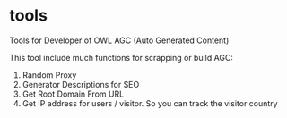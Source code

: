 # tools
Tools for Developer of OWL AGC (Auto Generated Content)

This tool include much functions for scrapping or build AGC:
1. Random Proxy
2. Generator Descriptions for SEO
3. Get Root Domain From URL
4. Get IP address for users / visitor. So you can track the visitor country
